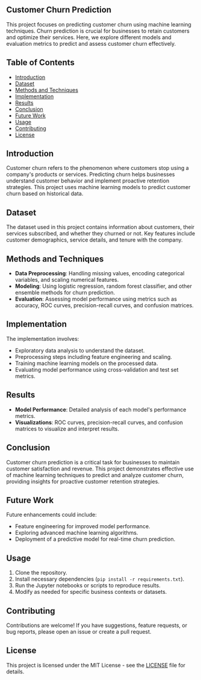 ## Customer Churn Prediction

This project focuses on predicting customer churn using machine learning techniques. Churn prediction is crucial for businesses to retain customers and optimize their services. Here, we explore different models and evaluation metrics to predict and assess customer churn effectively.

## Table of Contents

- [Introduction](#introduction)
- [Dataset](#dataset)
- [Methods and Techniques](#methods-and-techniques)
- [Implementation](#implementation)
- [Results](#results)
- [Conclusion](#conclusion)
- [Future Work](#future-work)
- [Usage](#usage)
- [Contributing](#contributing)
- [License](#license)

## Introduction

Customer churn refers to the phenomenon where customers stop using a company's products or services. Predicting churn helps businesses understand customer behavior and implement proactive retention strategies. This project uses machine learning models to predict customer churn based on historical data.

## Dataset

The dataset used in this project contains information about customers, their services subscribed, and whether they churned or not. Key features include customer demographics, service details, and tenure with the company.

## Methods and Techniques

- **Data Preprocessing**: Handling missing values, encoding categorical variables, and scaling numerical features.
- **Modeling**: Using logistic regression, random forest classifier, and other ensemble methods for churn prediction.
- **Evaluation**: Assessing model performance using metrics such as accuracy, ROC curves, precision-recall curves, and confusion matrices.

## Implementation

The implementation involves:

- Exploratory data analysis to understand the dataset.
- Preprocessing steps including feature engineering and scaling.
- Training machine learning models on the processed data.
- Evaluating model performance using cross-validation and test set metrics.

## Results

- **Model Performance**: Detailed analysis of each model's performance metrics.
- **Visualizations**: ROC curves, precision-recall curves, and confusion matrices to visualize and interpret results.

## Conclusion

Customer churn prediction is a critical task for businesses to maintain customer satisfaction and revenue. This project demonstrates effective use of machine learning techniques to predict and analyze customer churn, providing insights for proactive customer retention strategies.

## Future Work

Future enhancements could include:

- Feature engineering for improved model performance.
- Exploring advanced machine learning algorithms.
- Deployment of a predictive model for real-time churn prediction.

## Usage

1. Clone the repository.
2. Install necessary dependencies (`pip install -r requirements.txt`).
3. Run the Jupyter notebooks or scripts to reproduce results.
4. Modify as needed for specific business contexts or datasets.

## Contributing

Contributions are welcome! If you have suggestions, feature requests, or bug reports, please open an issue or create a pull request.

## License

This project is licensed under the MIT License - see the [LICENSE](LICENSE) file for details.
